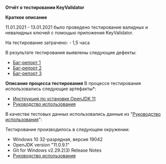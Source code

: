 <b>Отчёт о тестировании KeyValidator</b>
<p><b>Краткое описание</b>
<p>11.01.2021 - 13.01.2021 было проведено тестирование валидных и невалидных ключей с помощью приложения KeyValidator.

<p>На тестирование затрачено: - 1,5 часа

В результате тестирования выявлены следующие дефекты:

* <a href="https://github.com/aov4in/KeyValidator/issues/1#issue-784624528">Баг-репорт 1</a>
* <a href="https://github.com/aov4in/KeyValidator/issues/2#issue-784628896">Баг-репорт 2</a>
* <a href="https://github.com/aov4in/KeyValidator/issues/3#issue-784632301">Баг-репорт 3</a>

<b>Описание процесса тестирования</b>
В процессе тестирования использовались следующие артефакты*:
* <a href="https://github.com/netology-code/javaqa-homeworks/blob/master/intro/openjdk11-manual.md">Инструкция по установке OpenJDK 11</a>
* <a href="https://github.com/netology-code/javaqa-homeworks/blob/master/intro/user-manual.md">Руководство использования</a>


В качестве тестовых данных использовались данные из "<a href="https://github.com/netology-code/javaqa-homeworks/blob/master/intro/user-manual.md">Руководство использования</a>":

Тестирование производилось в следующем окружении:

* Windows 10 32-разрядная, версия 19042
* OpenJDK version "11.0.9.1"
* Git for Windows v2.29.2(3) Release Notes
* <a href="https://github.com/netology-code/javaqa-homeworks/blob/master/intro/user-manual.md">Руководство использования</a>